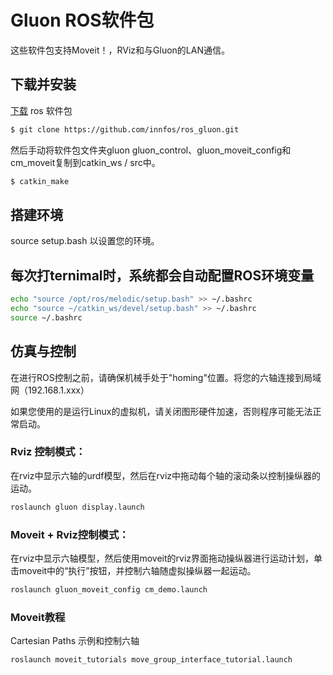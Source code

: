 Gluon ROS软件包
=====

这些软件包支持Moveit！，RViz和与Gluon的LAN通信。

## 下载并安装
[下载](https://github.com/innfos/ros_gluon.git) ros 软件包

```sh
$ git clone https://github.com/innfos/ros_gluon.git
```
然后手动将软件包文件夹gluon gluon_control、gluon_moveit_config和cm_moveit复制到catkin_ws / src中。

```sh
$ catkin_make
```


## 搭建环境
source setup.bash 以设置您的环境。

## 每次打ternimal时，系统都会自动配置ROS环境变量
```sh
echo "source /opt/ros/melodic/setup.bash" >> ~/.bashrc
echo "source ~/catkin_ws/devel/setup.bash" >> ~/.bashrc
source ~/.bashrc
```

## 仿真与控制
在进行ROS控制之前，请确保机械手处于"homing"位置。将您的六轴连接到局域网（192.168.1.xxx）

如果您使用的是运行Linux的虚拟机，请关闭图形硬件加速，否则程序可能无法正常启动。

### Rviz 控制模式：
在rviz中显示六轴的urdf模型，然后在rviz中拖动每个轴的滚动条以控制操纵器的运动。
```sh
roslaunch gluon display.launch
```

### Moveit + Rviz控制模式：
在rviz中显示六轴模型，然后使用moveit的rviz界面拖动操纵器进行运动计划，单击moveit中的“执行”按钮，并控制六轴随虚拟操纵器一起运动。
```sh
roslaunch gluon_moveit_config cm_demo.launch
```

### Moveit教程
Cartesian Paths 示例和控制六轴
```sh
roslaunch moveit_tutorials move_group_interface_tutorial.launch
```
